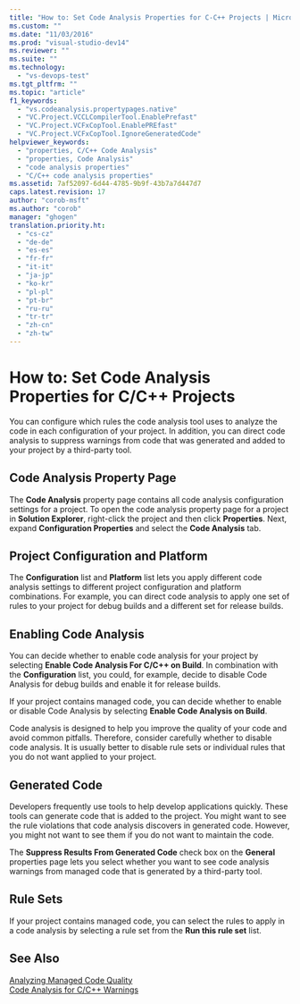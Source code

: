 ```yaml
---
title: "How to: Set Code Analysis Properties for C-C++ Projects | Microsoft Docs"
ms.custom: ""
ms.date: "11/03/2016"
ms.prod: "visual-studio-dev14"
ms.reviewer: ""
ms.suite: ""
ms.technology: 
  - "vs-devops-test"
ms.tgt_pltfrm: ""
ms.topic: "article"
f1_keywords: 
  - "vs.codeanalysis.propertypages.native"
  - "VC.Project.VCCLCompilerTool.EnablePrefast"
  - "VC.Project.VCFxCopTool.EnablePREfast"
  - "VC.Project.VCFxCopTool.IgnoreGeneratedCode"
helpviewer_keywords: 
  - "properties, C/C++ Code Analysis"
  - "properties, Code Analysis"
  - "code analysis properties"
  - "C/C++ code analysis properties"
ms.assetid: 7af52097-6d44-4785-9b9f-43b7a7d447d7
caps.latest.revision: 17
author: "corob-msft"
ms.author: "corob"
manager: "ghogen"
translation.priority.ht: 
  - "cs-cz"
  - "de-de"
  - "es-es"
  - "fr-fr"
  - "it-it"
  - "ja-jp"
  - "ko-kr"
  - "pl-pl"
  - "pt-br"
  - "ru-ru"
  - "tr-tr"
  - "zh-cn"
  - "zh-tw"
---
```

# How to: Set Code Analysis Properties for C/C++ Projects
You can configure which rules the code analysis tool uses to analyze the code in each configuration of your project. In addition, you can direct code analysis to suppress warnings from code that was generated and added to your project by a third-party tool.  
  
## Code Analysis Property Page  
 The **Code Analysis** property page contains all code analysis configuration settings for a project. To open the code analysis property page for a project in **Solution Explorer**, right-click the project and then click **Properties**. Next, expand **Configuration Properties** and select the **Code Analysis** tab.  
  
## Project Configuration and Platform  
 The **Configuration** list and **Platform** list lets you apply different code analysis settings to different project configuration and platform combinations. For example, you can direct code analysis to apply one set of rules to your project for debug builds and a different set for release builds.  
  
## Enabling Code Analysis  
 You can decide whether to enable code analysis for your project by selecting **Enable Code Analysis For C/C++ on Build**. In combination with the **Configuration** list, you could, for example, decide to disable Code Analysis for debug builds and enable it for release builds.  
  
 If your project contains managed code, you can decide whether to enable or disable Code Analysis by selecting **Enable Code Analysis on Build**.  
  
 Code analysis is designed to help you improve the quality of your code and avoid common pitfalls. Therefore, consider carefully whether to disable code analysis. It is usually better to disable rule sets or individual rules that you do not want applied to your project.  
  
## Generated Code  
 Developers frequently use tools to help develop applications quickly. These tools can generate code that is added to the project. You might want to see the rule violations that code analysis discovers in generated code. However, you might not want to see them if you do not want to maintain the code.  
  
 The **Suppress Results From Generated Code** check box on the **General** properties page lets you select whether you want to see code analysis warnings from managed code that is generated by a third-party tool.  
  
## Rule Sets  
 If your project contains managed code, you can select the rules to apply in a code analysis by selecting a rule set from the **Run this rule set** list.  
  
## See Also  
 [Analyzing Managed Code Quality](../code-quality/analyzing-managed-code-quality-by-using-code-analysis.md)   
 [Code Analysis for C/C++ Warnings](../code-quality/code-analysis-for-c-cpp-warnings.md)